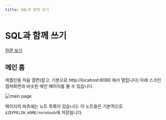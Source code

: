 ```yaml
---
title: SQL과 함께 쓰기
---
```


# SQL과 함께 쓰기
[원문 보기](http://zeppelin.apache.org/docs/0.8.0/quickstart/explore_ui.html)

## 메인 홈
제플린을 처음 열면(참고: 기본으로 http://locahost:8080 에서 열립니다) 아래 스크린 캡쳐화면과 비슷한 메인 페이지를 볼 수 있습니다.

![main page](http://zeppelin.apache.org/docs/0.8.0/assets/themes/zeppelin/img/ui-img/homepage.png)

페이지의 좌측에는 노트 목록이 있습니다. 이 노트들은 기본적으로 `$ZEPPELIN_HOME/notebook`에 저장됩니다.